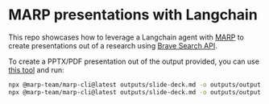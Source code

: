 # MARP presentations with Langchain

This repo showcases how to leverage a Langchain agent with [MARP](https://marp.app/) to create presentations out of a research using [Brave Search API](https://brave.com/search/api/).

To create a PPTX/PDF presentation out of the output provided, you can use [this tool](https://github.com/marp-team/marp-cli) and run:

```bash
npx @marp-team/marp-cli@latest outputs/slide-deck.md -o outputs/output.pdf --allow-local-files
npx @marp-team/marp-cli@latest outputs/slide-deck.md -o outputs/output.pptx --allow-local-files
```
